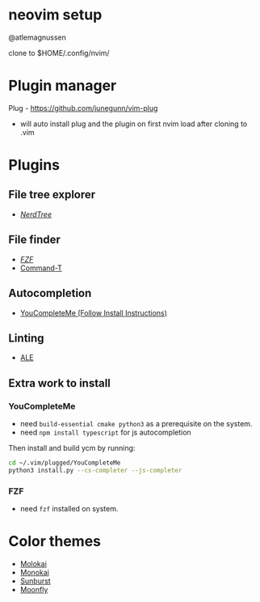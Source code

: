 # neovim setup 
@atlemagnussen

clone to $HOME/.config/nvim/

# Plugin manager
Plug - https://github.com/junegunn/vim-plug

- will auto install plug and the plugin  on first nvim load after cloning to .vim

# Plugins
## File tree explorer
- *[NerdTree](https://github.com/scrooloose/nerdtree)*
## File finder
- *[FZF](https://github.com/junegunn/fzf.vim)*
- [Command-T](https://github.com/wincent/command-t)
## Autocompletion
- [YouCompleteMe (Follow Install Instructions)](https://github.com/ycm-core/YouCompleteMe)
## Linting
- [ALE](https://github.com/dense-analysis/ale)

## Extra work to install
### YouCompleteMe
- need `build-essential cmake python3` as a prerequisite on the system.
- need `npm install typescript` for js autocompletion

Then install and build ycm by running:
```sh
cd ~/.vim/plugged/YouCompleteMe
python3 install.py --cs-completer --js-completer
```

### FZF
- need `fzf` installed on system.

# Color themes
- [Molokai](https://raw.githubusercontent.com/tomasr/molokai/master/colors/molokai.vim)
- [Monokai](https://raw.githubusercontent.com/sickill/vim-monokai/master/colors/monokai.vim)
- [Sunburst](https://raw.githubusercontent.com/sickill/vim-sunburst/master/colors/Sunburst.vim)
- [Moonfly](https://raw.githubusercontent.com/bluz71/vim-moonfly-colors/master/colors/moonfly.vim)
